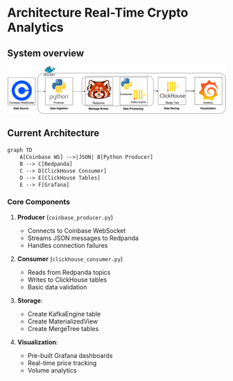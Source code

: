 # Architecture Real-Time Crypto Analytics

## System overview
![Architecture Diagram](https://github.com/AIZharau/coinbase-realtime-analytics/blob/main/docs/images/pipeline.png)

## Current Architecture

```mermaid
graph TD
    A[Coinbase WS] -->|JSON| B[Python Producer]
    B --> C[Redpanda]
    C --> D[ClickHouse Consumer]
    D --> E[ClickHouse Tables]
    E --> F[Grafana]
```

### Core Components
1. **Producer** (`coinbase_producer.py`)
   - Connects to Coinbase WebSocket
   - Streams JSON messages to Redpanda
   - Handles connection failures

2. **Consumer** (`clickhouse_consumer.py`)
   - Reads from Redpanda topics
   - Writes to ClickHouse tables
   - Basic data validation

3. **Storage**:
   - Create KafkaEngine table
   - Create MaterializedView
   - Create MergeTree tables

4. **Visualization**:
   - Pre-built Grafana dashboards
   - Real-time price tracking
   - Volume analytics
